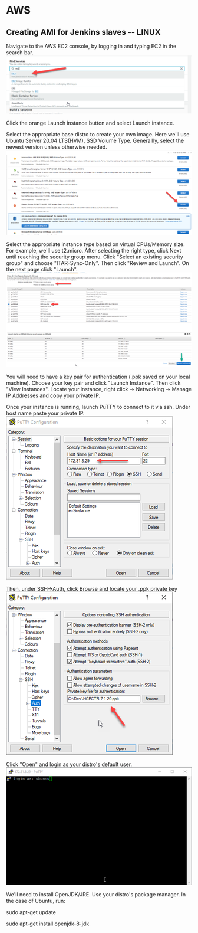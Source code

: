 # AWS

## Creating AMI for Jenkins slaves -- LINUX
Navigate to the AWS EC2 console, by logging in and typing EC2 in the search bar.
![ec2 search](images/ec2_search.png)

Click the orange Launch instance button and select Launch instance.

Select the appropriate base distro to create your own image. Here we'll use Ubuntu Server 20.04 LTS(HVM), SSD Volume Type. Generallly, select the newest version unless otherwise needed.
![select distro](images/select_distro.png)

Select the appropriate instance type based on virtual CPUs/Memory size. For example, we'll use t2.micro. After selecting the right type, click Next until reaching the security group menu.
Click "Select an existing security group" and choose "ITAR-Sync-Only". Then click "Review and Launch". On the next page click "Launch".
![security group](images/security_group.png)

You will need to have a key pair for authentication (.ppk saved on your local machine). Choose your key pair and click "Launch Instance". Then click "View Instances". Locate your instance, right click -> Networking -> Manage IP Addresses and copy your private IP.

Once your instance is running, launch PuTTY to connect to it via ssh. Under host name paste your private IP. 
![ip_address](images/ip_address.png)

Then, under SSH->Auth, click Browse and locate your .ppk private key
![key](images/key.png)

Click "Open" and login as your distro's default user.
![login](images/login.png)

We'll need to install OpenJDK/JRE. Use your distro's package manager. In the case of Ubuntu, run:

sudo apt-get update

sudo apt-get install openjdk-8-jdk
